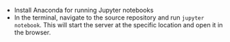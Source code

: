 - Install Anaconda for running Jupyter notebooks
- In the terminal, navigate to the source repository and run `jupyter notebook`. This will start the server at the specific location and open it in the browser. 